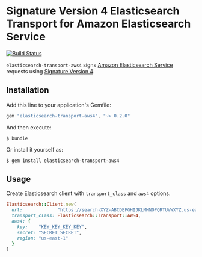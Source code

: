 # Signature Version 4 Elasticsearch Transport for Amazon Elasticsearch Service

[![Build Status](https://travis-ci.org/castle/elasticsearch-transport-aws4.svg)](https://travis-ci.org/castle/elasticsearch-transport-aws4)

`elasticsearch-transport-aws4` signs [Amazon Elasticsearch Service](https://aws.amazon.com/elasticsearch-service/) requests using [Signature Version 4](http://docs.aws.amazon.com/general/latest/gr/signature-version-4.html).

## Installation

Add this line to your application's Gemfile:

```ruby
gem "elasticsearch-transport-aws4", "~> 0.2.0"
```

And then execute:

    $ bundle

Or install it yourself as:

    $ gem install elasticsearch-transport-aws4

## Usage

Create Elasticsearch client with `transport_class` and `aws4` options.

```ruby
Elasticsearch::Client.new(
  url:             "https://search-XYZ-ABCDEFGHIJKLMMNOPQRTUVWXYZ.us-east-1.es.amazonaws.com",
  transport_class: Elasticsearch::Transport::AWS4,
  aws4: {
    key:    "KEY_KEY_KEY_KEY",
    secret: "SECRET_SECRET",
    region: "us-east-1"
  }
)
```
